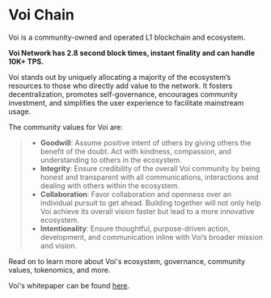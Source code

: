 # Voi Chain

Voi is a community-owned and operated L1 blockchain and ecosystem. 

**Voi Network has 2.8 second block times, instant finality and can handle 10K+ TPS.**

Voi stands out by uniquely allocating a majority of the ecosystem’s resources
to those who directly add value to the network.
It fosters decentralization, promotes self-governance, encourages community investment,
and simplifies the user experience to facilitate mainstream usage.

The community values for Voi are:

> - **Goodwill**: Assume positive intent of others by giving others the benefit of the doubt. Act with kindness, compassion, and understanding to others in the ecosystem.
> - **Integrity**: Ensure credibility of the overall Voi community by being honest and transparent with all communications, interactions and dealing with others within the ecosystem.
> - **Collaboration**: Favor collaboration and openness over an individual pursuit to get ahead. Building together will not only help Voi achieve its overall vision faster but lead to a more innovative ecosystem.
> - **Intentionality**: Ensure thoughtful, purpose-driven action, development, and communication inline with Voi’s broader mission and vision.

Read on to learn more about Voi's ecosystem, governance, community values, tokenomics, and more.

Voi's whitepaper can be found [here](https://drive.google.com/file/d/1gpZDpeoC3FAt-SAVS0B5Hq7bDdgnpE7R/view?usp=drive_link).
